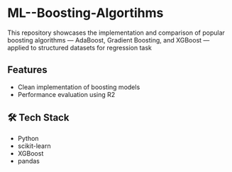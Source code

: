 # ML--Boosting-Algortihms
This repository showcases the implementation and comparison of popular boosting algorithms — AdaBoost, Gradient Boosting, and XGBoost — applied to structured datasets for regression task

## Features
- Clean implementation of boosting models
- Performance evaluation using R2


## 🛠 Tech Stack
- Python 
- scikit-learn
- XGBoost
- pandas
